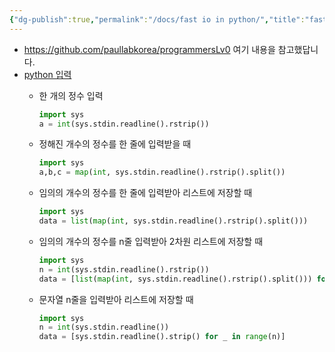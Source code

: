 ```yaml
---
{"dg-publish":true,"permalink":"/docs/fast io in python/","title":"fast io in python"}
---
```


- https://github.com/paullabkorea/programmersLv0 여기 내용을 참고했답니다.
- [python 입력](https://github.com/OrmiCodeRanger/AlgorithmCheatSheet/blob/main/sys.stdin.md)
	- 한 개의 정수 입력

		```python
		import sys
		a = int(sys.stdin.readline().rstrip())
		```

	- 정해진 개수의 정수를 한 줄에 입력받을 때

		```python
		import sys
		a,b,c = map(int, sys.stdin.readline().rstrip().split())
		```

	- 임의의 개수의 정수를 한 줄에 입력받아 리스트에 저장할 때

		```python
		import sys
		data = list(map(int, sys.stdin.readline().rstrip().split()))
		```

	- 임의의 개수의 정수를 n줄 입력받아 2차원 리스트에 저장할 때

		```python
		import sys
		n = int(sys.stdin.readline().rstrip())
		data = [list(map(int, sys.stdin.readline().rstrip().split())) for _ in range(n)]
		```

	- 문자열 n줄을 입력받아 리스트에 저장할 때

		```python
		import sys
		n = int(sys.stdin.readline())
		data = [sys.stdin.readline().strip() for _ in range(n)]
		```
